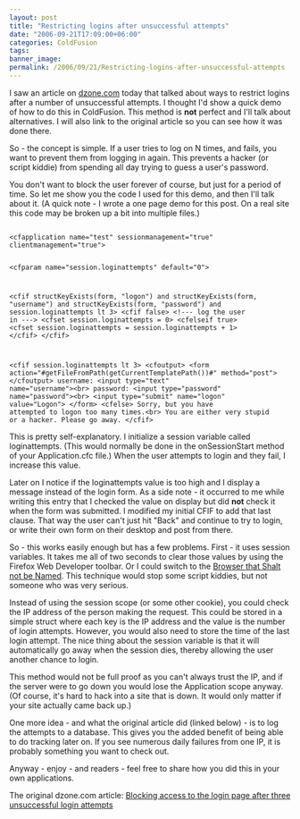 ```yaml
---
layout: post
title: "Restricting logins after unsuccessful attempts"
date: "2006-09-21T17:09:00+06:00"
categories: ColdFusion 
tags: 
banner_image: 
permalink: /2006/09/21/Restricting-logins-after-unsuccessful-attempts
---
```


I saw an article on <a href="http://www.dzone.com">dzone.com</a> today that talked about ways to restrict logins after a number of unsuccessful attempts. I thought I'd show a quick demo of how to do this in ColdFusion. This method is <b>not</b> perfect and I'll talk about alternatives. I will also link to the original article so you can see how it was done there.
<!--more-->
So - the concept is simple. If a user tries to log on N times, and fails, you want to prevent them from logging in again. This prevents a hacker (or script kiddie) from spending all day trying to guess a user's password. 

You don't want to block the user forever of course, but just for a period of time. So let me show you the code I used for this demo, and then I'll talk about it. (A quick note - I wrote a one page demo for this post. On a real site this code may be broken up a bit into multiple files.)

<code>
&lt;cfapplication name="test" sessionmanagement="true" clientmanagement="true"&gt;

&lt;cfparam name="session.loginattempts" default="0"&gt;

&lt;cfif structKeyExists(form, "logon") and structKeyExists(form, "username") and structKeyExists(form, "password") and session.loginattempts lt 3&gt;
	&lt;cfif false&gt;
		&lt;!--- log the user in ---&gt;
		&lt;cfset session.loginattempts = 0&gt;
	&lt;cfelseif true&gt;
		&lt;cfset session.loginattempts = session.loginattempts + 1&gt;
	&lt;/cfif&gt;
&lt;/cfif&gt;

&lt;cfif session.loginattempts lt 3&gt;
	&lt;cfoutput&gt;
	&lt;form action="#getFileFromPath(getCurrentTemplatePath())#" method="post"&gt;
	&lt;/cfoutput&gt;
	username: &lt;input type="text" name="username"&gt;&lt;br&gt;
	password: &lt;input type="password" name="password"&gt;&lt;br&gt;
	&lt;input type="submit" name="logon" value="Logon"&gt;
	&lt;/form&gt;
&lt;cfelse&gt;
	Sorry, but you have attempted to logon too many times.&lt;br&gt;
	You are either very stupid or a hacker. Please go away.
&lt;/cfif&gt;
</code>

This is pretty self-explanatory. I initialize a session variable called loginattempts. (This would normally be done in the onSessionStart method of your Application.cfc file.) When the user attempts to login and they fail, I increase this value. 

Later on I notice if the loginattempts value is too high and I display a message instead of the login form. As a side note - it occurred to me while writing this entry that I checked the value on display but did <b>not</b> check it when the form was submitted. I modified my initial CFIF to add that last clause. That way the user can't just hit "Back" and continue to try to login, or write their own form on their desktop and post from there.

So - this works easily enough but has a few problems. First - it uses session variables. It takes me all of two seconds to clear those values by using the Firefox Web Developer toolbar. Or I could switch to the <a href="http://www.microsoft.com/windows/ie/default.mspx">Browser that Shalt not be Named</a>. This technique would stop some script kiddies, but not someone who was very serious.

Instead of using the session scope (or some other cookie), you could check the IP address of the person making the request. This could be stored in a simple struct where each key is the IP address and the value is the number of login attempts. However, you would also need to store the time of the last login attempt. The nice thing about the session variable is that it will automatically go away when the session dies, thereby allowing the user another chance to login. 

This method would not be full proof as you can't always trust the IP, and if the server were to go down you would lose the Application scope anyway. (Of course, it's hard to hack into a site that is down. It would only matter if your site actually came back up.)

One more idea - and what the original article did (linked below) - is to log the attempts to a database. This gives you the added benefit of being able to do tracking later on. If you see numerous daily failures from one IP, it is probably something you want to check out.

Anyway - enjoy - and readers - feel free to share how you did this in your own applications.

The original dzone.com article: <a href="http://www.webcheatsheet.com/php/blocking_system_access.php">Blocking access to the login page after three unsuccessful login attempts</a>